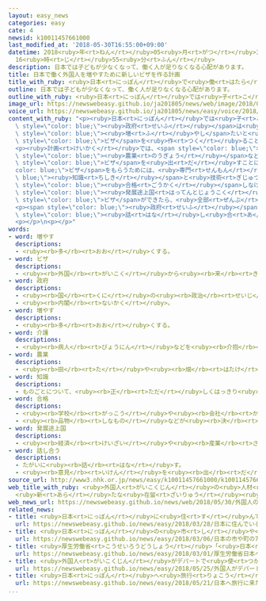 ```yaml
---
layout: easy_news
categories: easy
cate: 4
newsid: k10011457661000
last_modified_at: '2018-05-30T16:55:00+09:00'
datetime: 2018<ruby>年<rt>ねん</rt></ruby>05<ruby>月<rt>がつ</rt></ruby>30<ruby>日<rt>にち</rt></ruby>
  16<ruby>時<rt>じ</rt></ruby>55<ruby>分<rt>ふん</rt></ruby>
description: 日本では子どもが少なくなって、働く人が足りなくなる心配があります。
title: 日本で働く外国人を増やすために新しいビザを作る計画
title_with_ruby: <ruby>日本<rt>にっぽん</rt></ruby>で<ruby>働<rt>はたら</rt></ruby>く<ruby>外国人<rt>がいこくじん</rt></ruby>を<ruby>増<rt>ふ</rt></ruby>やすために<ruby>新<rt>あたら</rt></ruby>しいビザを<ruby>作<rt>つく</rt></ruby>る<ruby>計画<rt>けいかく</rt></ruby>
outline: 日本では子どもが少なくなって、働く人が足りなくなる心配があります。
outline_with_ruby: <ruby>日本<rt>にっぽん</rt></ruby>では<ruby>子<rt>こ</rt></ruby>どもが<ruby>少<rt>すく</rt></ruby>なくなって、<ruby>働<rt>はたら</rt></ruby>く<ruby>人<rt>ひと</rt></ruby>が<ruby>足<rt>た</rt></ruby>りなくなる<ruby>心配<rt>しんぱい</rt></ruby>があります。
image_url: https://newswebeasy.github.io/ja201805/news/web/image/2018/05/30/K10011457661_1805300537_1805300545_01_03.jpg
voice_url: https://newswebeasy.github.io/ja201805/news/easy/voice/2018/05/30/k10011457661000.mp4
content_with_ruby: "<p><ruby>日本<rt>にっぽん</rt></ruby>では<ruby>子<rt>こ</rt></ruby>どもが<ruby>少<rt>すく</rt></ruby>なくなって、<ruby>働<rt>はたら</rt></ruby>く<ruby>人<rt>ひと</rt></ruby>が<ruby>足<rt>た</rt></ruby>りなくなる<ruby>心配<rt>しんぱい</rt></ruby>があります。このため、<span\
  \ style=\"color: blue;\"><ruby>政府<rt>せいふ</rt></ruby></span>は<ruby>日本<rt>にっぽん</rt></ruby>で<ruby>働<rt>はたら</rt></ruby>く<ruby>外国人<rt>がいこくじん</rt></ruby>を<span\
  \ style=\"color: blue;\"><ruby>増<rt>ふ</rt></ruby>やし</span>たいと<ruby>考<rt>かんが</rt></ruby>えて、<ruby>新<rt>あたら</rt></ruby>しい<span\
  \ style=\"color: blue;\">ビザ</span>を<ruby>作<rt>つく</rt></ruby>ることを<ruby>計画<rt>けいかく</rt></ruby>しています。</p>\n\
  <p><ruby>計画<rt>けいかく</rt></ruby>では、<span style=\"color: blue;\"><ruby>介護<rt>かいご</rt></ruby></span>や<span\
  \ style=\"color: blue;\"><ruby>農業<rt>のうぎょう</rt></ruby></span>などの<ruby>仕事<rt>しごと</rt></ruby>をする<ruby>外国人<rt>がいこくじん</rt></ruby>に５<ruby>年<rt>ねん</rt></ruby>まで<ruby>日本<rt>にっぽん</rt></ruby>で<ruby>働<rt>はたら</rt></ruby>くことができる<span\
  \ style=\"color: blue;\">ビザ</span>を<ruby>出<rt>だ</rt></ruby>すことにします。この<span style=\"\
  color: blue;\">ビザ</span>をもらうためには、<ruby>専門<rt>せんもん</rt></ruby>の<span style=\"color:\
  \ blue;\"><ruby>知識<rt>ちしき</rt></ruby></span>と<ruby>技術<rt>ぎじゅつ</rt></ruby>と<ruby>日本語<rt>にほんご</rt></ruby>の<ruby>試験<rt>しけん</rt></ruby>に<span\
  \ style=\"color: blue;\"><ruby>合格<rt>ごうかく</rt></ruby></span>しなければなりません。</p>\n<p><span\
  \ style=\"color: blue;\"><ruby>発展途上国<rt>はってんとじょうこく</rt></ruby></span>から<ruby>日本<rt>にっぽん</rt></ruby>に<ruby>来<rt>き</rt></ruby>て、<ruby>働<rt>はたら</rt></ruby>きながら<ruby>技術<rt>ぎじゅつ</rt></ruby>を<ruby>習<rt>なら</rt></ruby>う「<ruby>技能<rt>ぎのう</rt></ruby><ruby>実習生<rt>じっしゅうせい</rt></ruby>」は、<ruby>今<rt>いま</rt></ruby>も５<ruby>年<rt>ねん</rt></ruby><ruby>日本<rt>にっぽん</rt></ruby>にいることができます。<ruby>新<rt>あたら</rt></ruby>しい<span\
  \ style=\"color: blue;\">ビザ</span>ができたら、<ruby>全部<rt>ぜんぶ</rt></ruby>で１０<ruby>年<rt>ねん</rt></ruby><ruby>日本<rt>にっぽん</rt></ruby>で<ruby>働<rt>はたら</rt></ruby>くことができるようになります。</p>\n\
  <p><span style=\"color: blue;\"><ruby>政府<rt>せいふ</rt></ruby></span>はこの<ruby>計画<rt>けいかく</rt></ruby>についてこれからよく<span\
  \ style=\"color: blue;\"><ruby>話<rt>はな</rt></ruby>し<ruby>合<rt>あ</rt></ruby>う</span>ことにしています。</p>\n\
  <p></p>\n<p></p>"
words:
- word: 増やす
  descriptions:
  - <ruby><rb>多</rb><rt>おお</rt></ruby>くする。
- word: ビザ
  descriptions:
  - <ruby><rb>外国</rb><rt>がいこく</rt></ruby>から<ruby><rb>来</rb><rt>き</rt></ruby>た<ruby><rb>人</rb><rt>ひと</rt></ruby>の<ruby><rb>旅券</rb><rt>りょけん</rt></ruby>を<ruby><rb>調</rb><rt>しら</rt></ruby>べ、その<ruby><rb>国</rb><rt>くに</rt></ruby>に<ruby><rb>入</rb><rt>はい</rt></ruby>ることを<ruby><rb>認</rb><rt>みと</rt></ruby>める<ruby><rb>許可証</rb><rt>きょかしょう</rt></ruby>。<ruby><rb>査証</rb><rt>さしょう</rt></ruby>。
- word: 政府
  descriptions:
  - <ruby><rb>国</rb><rt>くに</rt></ruby>の<ruby><rb>政治</rb><rt>せいじ</rt></ruby>を<ruby><rb>行</rb><rt>おこな</rt></ruby>うところ。
  - <ruby><rb>内閣</rb><rt>ないかく</rt></ruby>。
- word: 増やす
  descriptions:
  - <ruby><rb>多</rb><rt>おお</rt></ruby>くする。
- word: 介護
  descriptions:
  - <ruby><rb>病人</rb><rt>びょうにん</rt></ruby>などを<ruby><rb>介抱</rb><rt>かいほう</rt></ruby>し、<ruby><rb>世話</rb><rt>せわ</rt></ruby>をすること。
- word: 農業
  descriptions:
  - <ruby><rb>田</rb><rt>た</rt></ruby>や<ruby><rb>畑</rb><rt>はたけ</rt></ruby>で、<ruby><rb>穀物</rb><rt>こくもつ</rt></ruby>・<ruby><rb>野菜</rb><rt>やさい</rt></ruby>・<ruby><rb>果物</rb><rt>くだもの</rt></ruby>などを<ruby><rb>作</rb><rt>つく</rt></ruby>る<ruby><rb>仕事</rb><rt>しごと</rt></ruby>。<ruby><rb>牛</rb><rt>うし</rt></ruby>などの<ruby><rb>家畜</rb><rt>かちく</rt></ruby>を<ruby><rb>飼</rb><rt>か</rt></ruby>う<ruby><rb>仕事</rb><rt>しごと</rt></ruby>もふくめていうことがある。
- word: 知識
  descriptions:
  - ものごとについて、<ruby><rb>正</rb><rt>ただ</rt></ruby>しくはっきり<ruby><rb>知</rb><rt>し</rt></ruby>っていること。また、<ruby><rb>知</rb><rt>し</rt></ruby>っている<ruby><rb>内容</rb><rt>ないよう</rt></ruby>。
- word: 合格
  descriptions:
  - <ruby><rb>学校</rb><rt>がっこう</rt></ruby>や<ruby><rb>会社</rb><rt>かいしゃ</rt></ruby>の<ruby><rb>試験</rb><rt>しけん</rt></ruby>に<ruby><rb>受</rb><rt>う</rt></ruby>かること。パス。
  - <ruby><rb>品物</rb><rt>しなもの</rt></ruby>などが<ruby><rb>決</rb><rt>き</rt></ruby>められたことがらに<ruby><rb>合</rb><rt>あ</rt></ruby>っていること。
- word: 発展途上国
  descriptions:
  - <ruby><rb>経済</rb><rt>けいざい</rt></ruby>や<ruby><rb>産業</rb><rt>さんぎょう</rt></ruby>などが、<ruby><rb>発展</rb><rt>はってん</rt></ruby>の<ruby><rb>途中</rb><rt>とちゅう</rt></ruby>にある<ruby><rb>国</rb><rt>くに</rt></ruby>。
- word: 話し合う
  descriptions:
  - たがいに<ruby><rb>話</rb><rt>はな</rt></ruby>す。
  - <ruby><rb>意見</rb><rt>いけん</rt></ruby>を<ruby><rb>出</rb><rt>だ</rt></ruby>し<ruby><rb>合</rb><rt>あ</rt></ruby>う。
source_url: http://www3.nhk.or.jp/news/easy/k10011457661000/k10011457661000.html
web_title_with_ruby: <ruby>外国人<rt>がいこくじん</rt></ruby>の<ruby>人材<rt>じんざい</rt></ruby><ruby>受<rt>う</rt></ruby>け<ruby>入<rt>い</rt></ruby>れ<ruby>拡大<rt>かくだい</rt></ruby>へ
  <ruby>新<rt>あら</rt></ruby>たな<ruby>在留<rt>ざいりゅう</rt></ruby><ruby>資格<rt>しかく</rt></ruby><ruby>創設<rt>そうせつ</rt></ruby>へ
web_news_url: https://newswebeasy.github.io/news/web/2018/05/30/外国人の人材受け入れ拡大へ-新たな在留資格創設へ
related_news:
- title: <ruby>日本<rt>にっぽん</rt></ruby>に<ruby>住<rt>す</rt></ruby>んでいる<ruby>外国人<rt>がいこくじん</rt></ruby>は２５６<ruby>万<rt>まん</rt></ruby><ruby>人<rt>にん</rt></ruby>　<ruby>今<rt>いま</rt></ruby>までで<ruby>最<rt>もっと</rt></ruby>も<ruby>多<rt>おお</rt></ruby>い
  url: https://newswebeasy.github.io/news/easy/2018/03/28/日本に住んでいる外国人は256万人-今までで最も多い
- title: <ruby>日本<rt>にっぽん</rt></ruby>の<ruby>市<rt>し</rt></ruby>や<ruby>町<rt>まち</rt></ruby>の７５％で<ruby>外国人<rt>がいこくじん</rt></ruby>が<ruby>増<rt>ふ</rt></ruby>えた
  url: https://newswebeasy.github.io/news/easy/2018/03/06/日本の市や町の75で外国人が増えた
- title: <ruby>厚生労働省<rt>こうせいろうどうしょう</rt></ruby>「<ruby>日本<rt>にっぽん</rt></ruby>へ<ruby>来<rt>く</rt></ruby>る<ruby>前<rt>まえ</rt></ruby>に<ruby>結核<rt>けっかく</rt></ruby>の<ruby>検査<rt>けんさ</rt></ruby>を<ruby>受<rt>う</rt></ruby>けてほしい」
  url: https://newswebeasy.github.io/news/easy/2018/03/01/厚生労働省日本へ来る前に結核の検査を受けてほしい
- title: <ruby>外国人<rt>がいこくじん</rt></ruby>がデパートで<ruby>使<rt>つか</rt></ruby>ったお<ruby>金<rt>かね</rt></ruby>が<ruby>今<rt>いま</rt></ruby>まででいちばん<ruby>多<rt>おお</rt></ruby>くなる
  url: https://newswebeasy.github.io/news/easy/2018/05/25/外国人がデパートで使ったお金が今まででいちばん多くなる
- title: <ruby>日本<rt>にっぽん</rt></ruby>へ<ruby>旅行<rt>りょこう</rt></ruby>に<ruby>来<rt>き</rt></ruby>た<ruby>外国人<rt>がいこくじん</rt></ruby>が<ruby>最<rt>もっと</rt></ruby>も<ruby>早<rt>はや</rt></ruby>く１０００<ruby>万<rt>まん</rt></ruby><ruby>人<rt>にん</rt></ruby>になる
  url: https://newswebeasy.github.io/news/easy/2018/05/21/日本へ旅行に来た外国人が最も早く1000万人になる
...
```

